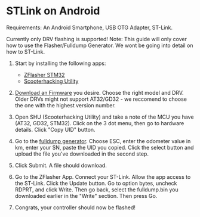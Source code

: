 # STLink on Android

Requirements: An Android Smartphone, USB OTG Adapter, ST-Link.

Currently only DRV flashing is supported!
Note: This guide will only cover how to use the Flasher/Fulldump Generator. We wont be going into detail on how to ST-Link.

1) Start by installing the following apps:
   - [ZFlasher STM32](https://play.google.com/store/apps/details?id=ru.zdevs.zflasherstm32)
   - [Scooterhacking Utility](https://utility.cfw.sh/)

2) [Download an Firmware](https://firmware.scooterhacking.org/) you desire. Choose the right model and DRV. Older DRVs might not support AT32/GD32 - we reccomend to choose the one with the highest version number.
3) Open SHU (Scooterhacking Utility) and take a note of the MCU you have (AT32, GD32, STM32). Click on the 3 dot menu, then go to hardware details. Click "Copy UID" button.
4) Go to the [fulldump generator](https://fulldumpgenerator.pythonanywhere.com/). Choose ESC, enter the odometer value in km, enter your SN, paste the UID you copied. Click the select button and upload the file you've downloaded in the second step.
5) Click Submit. A file should download.
6) Go to the ZFlasher App. Connect your ST-Link. Allow the app access to the ST-Link. Click the Update button. Go to option bytes, uncheck RDPRT, and click Write. Then go back, select the fulldump.bin you downloaded earlier in the "Write" section. Then press Go.
7) Congrats, your controller should now be flashed!
